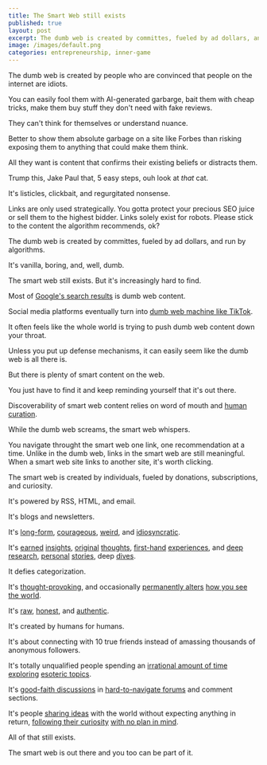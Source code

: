 ```yaml
---
title: The Smart Web still exists
published: true
layout: post
excerpt: The dumb web is created by committes, fueled by ad dollars, and run by algorithms.
image: /images/default.png
categories: entrepreneurship, inner-game
---
```


The dumb web is created by people who are convinced that people on the internet are idiots.

You can easily fool them with AI-generated garbarge, bait them with cheap tricks, make them buy stuff they don't need with fake reviews.

They can't think for themselves or understand nuance. 

Better to show them absolute garbage on a site like Forbes than risking exposing them to anything that could make them think.

All they want is content that confirms their existing beliefs or distracts them.

Trump this, Jake Paul that, 5 easy steps, ouh look at *that* cat.

It's listicles, clickbait, and regurgitated nonsense.

Links are only used strategically. You gotta protect your precious SEO juice or sell them to the highest bidder. Links solely exist for robots. Please stick to the content the algorithm recommends, ok?

The dumb web is created by committes, fueled by ad dollars, and run by algorithms.

It's vanilla, boring, and, well, dumb.

The smart web still exists. But it's increasingly hard to find.

Most of [Google's search results](https://www.bbc.com/future/article/20240524-how-googles-new-algorithm-will-shape-your-internet) is dumb web content.

Social media platforms eventually turn into [dumb web machine like TikTok](https://playpermissionless.substack.com/p/twitter-is-now-attention-roulette).

It often feels like the whole world is trying to push dumb web content down your throat.

Unless you put up defense mechanisms, it can easily seem like the dumb web is all there is.

But there is plenty of smart content on the web.

You just have to find it and keep reminding yourself that it's out there.

Discoverability of smart web content relies on word of mouth and [human curation](https://www.visakanv.com/blog/bookmarks/).

While the dumb web screams, the smart web whispers.

You navigate throught the smart web one link, one recommendation at a time. Unlike in the dumb web, links in the smart web are still meaningful. When a smart web site links to another site, it's worth clicking.

The smart web is created by individuals, fueled by donations, subscriptions, and curiosity.

It's powered by RSS, HTML, and email.

It's blogs and newsletters.

It's [long-form](https://slatestarcodex.com/2014/07/30/meditations-on-moloch/), [courageous](https://idlewords.com/2012/09/no_evidence_of_disease.htm), [weird](https://samkriss.substack.com/p/taylor-swift-does-not-exist), and [idiosyncratic](https://thezvi.wordpress.com/2017/09/30/slack/). 

It's [earned](https://tynan.com/workonwhat/) [insights](https://sashachapin.substack.com/p/what-the-humans-like-is-responsiveness), [original](https://meltingasphalt.com/ads-dont-work-that-way/) [thoughts](https://tomcritchlow.com/2021/01/26/kairos/), [first-hand](https://blog.tjcx.me/p/40k-fantastic-startup-idea)  [experiences](https://walkingtheworld.substack.com/p/walking-the-world-hanoi-part-1), and [deep](https://aella.substack.com/p/how-relationships-change-over-time) [research](https://waitbutwhy.com/2015/11/the-cook-and-the-chef-musks-secret-sauce.html), [personal](https://medium.com/@AaronBleyaert/how-to-lose-weight-in-4-easy-steps-1f135f7e1dec) [stories](https://blog.scottbritton.me/p/from-becoming-a-somebody-to-becoming), deep [dives](https://slimemoldtimemold.com/2021/04/19/higher-than-the-shoulders-of-giants-or-a-scientists-history-of-drugs/).

It defies categorization. 

It's [thought-provoking](https://www.mrmoneymustache.com/2018/07/25/the-twenty-dollar-swim/), and occasionally [permanently alters](https://sive.rs/ff) [how you see the world](https://web.archive.org/web/20190224043028/http://www.sebastianmarshall.com/the-million-dollar-question).

It's [raw](https://seths.blog/2009/12/fear-of-bad-ideas/), [honest](https://tim.blog/2015/05/06/how-to-commit-suicide/), and [authentic](https://fortelabs.com/blog/the-untethered-soul-the-roadmap-of-my-personal-growth-part-4/).

It's created by humans for humans.

It's about connecting with 10 true friends instead of amassing thousands of anonymous followers.

It's totally unqualified people spending an [irrational amount of time](https://guzey.com/books/why-we-sleep/) [exploring](https://julian.digital/2023/07/06/multi-layered-calendars/) [esoteric topics](https://dynomight.net/categories/air-quality/).

It's [good-faith discussions](https://www.astralcodexten.com/p/a-theoretical-case-against-education/comments) in [hard-to-navigate forums](https://news.ycombinator.com/item?id=40512500) and comment sections.

It's people [sharing ideas](https://justinjackson.ca/surfing) with the world without expecting anything in return, [following their curiosity](https://alexdanco.com/2021/04/10/world-building/) [with no plan in mind](https://justinmares.substack.com/p/the-next-episode-54).

All of that still exists. 

The smart web is out there and you too can be part of it.